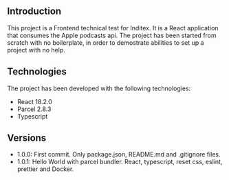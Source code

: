 ## Introduction

This project is a Frontend technical test for Inditex. It is a React application that consumes the Apple podcasts api.
The project has been started from scratch with no boilerplate, in order to demostrate abilities to set up a project with no help.

## Technologies
The project has been developed with the following technologies:
* React 18.2.0
* Parcel 2.8.3
* Typescript

## Versions
* 1.0.0: First commit. Only package.json, README.md and .gitignore files.
* 1.0.1: Hello World with parcel bundler. React, typescript, reset css, eslint, prettier and Docker. 